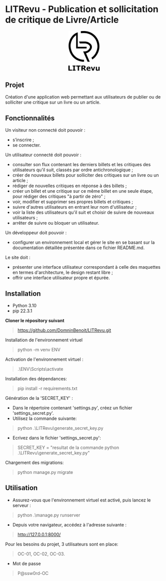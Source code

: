 # LITRevu - Publication et sollicitation de critique de Livre/Article

<p align="center">
<img src="./LITReview/static/assets/logo.png" width="100px">
</p>

## Projet

Création d'une application web permettant aux utilisateurs de publier ou de solliciter une critique sur un livre ou un article.

## Fonctionnalités

Un visiteur non connecté doit pouvoir :
- s’inscrire ;  
- se connecter. 

Un utilisateur connecté doit pouvoir : 
- consulter son flux contenant les derniers billets et les critiques des utilisateurs qu'il suit, classés par ordre antichronologique ;
- créer de nouveaux billets pour solliciter des critiques sur un livre ou un article ;
- rédiger de nouvelles critiques en réponse à des billets ;
- créer un billet et une critique sur ce même billet en une seule étape, pour rédiger des critiques "à partir de zéro" ;
- voir, modifier et supprimer ses propres billets et critiques ;
- suivre d'autres utilisateurs en entrant leur nom d'utilisateur ;
- voir la liste des utilisateurs qu'il suit et choisir de suivre de nouveaux utilisateurs ;
- arrêter de suivre ou bloquer un utilisateur.

Un développeur doit pouvoir : 
- configurer un environnement local et gérer le site en se basant sur la documentation détaillée présentée dans ce fichier README.md.

Le site doit :  
- présenter une interface utilisateur correspondant à celle des maquettes en termes d'architecture, le design restant libre ; 
- offrir une interface utilisateur propre et épurée. 

## Installation

- Python 3.10
- pip 22.3.1

**Cloner le répository suivant**
> https://github.com/DomninBenoit/LITRevu.git

Installation de l'environnement virtuel 
> python -m venv ENV   

Activation de l'environnement virtuel :
> .\ENV\Scripts\activate

Installation des dépendances:
> pip install -r requirements.txt

Génération de la 'SECRET_KEY' :
- Dans le répertoire contenant 'settings.py', créez un fichier 'settings_secret.py'.
- Utilisez la commande suivante:
> python .\LITRevu\generate_secret_key.py
- Ecrivez dans le fichier 'settings_secret.py':
> SECRET_KEY = "resultat de la commande python .\LITRevu\generate_secret_key.py"
 
Chargement des migrations:
> python manage.py migrate

## Utilisation

- Assurez-vous que l'environnement virtuel est activé, puis lancez le serveur :
> python .\manage.py runserver 

- Depuis votre navigateur, accédez à l'adresse suivante :  
> http://127.0.0.1:8000/

Pour les besoins du projet, 3 utilisateurs sont en place:
> OC-01, OC-02, OC-03.
- Mot de passe 
> P@ssw0rd-OC




